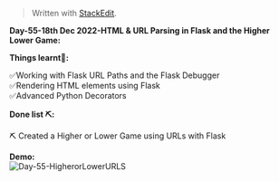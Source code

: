 ﻿<!DOCTYPE html>
<html>

<head>
  <meta charset="utf-8">
  <meta name="viewport" content="width=device-width, initial-scale=1.0">
  <link rel="stylesheet" href="https://stackedit.io/style.css" />
</head>

<body class="stackedit">
  <div class="stackedit__html"><blockquote>
<p>Written with <a href="https://stackedit.io/">StackEdit</a>.</p>
</blockquote>
<p><strong>Day-55-18th Dec 2022-HTML &amp; URL Parsing in Flask and the Higher Lower Game:</strong></p>
<p><strong>Things learnt📝:</strong></p>
<p>✅Working with Flask URL Paths and the Flask Debugger<br>
✅Rendering HTML elements using Flask<br>
✅Advanced Python Decorators</p>
<p><strong>Done list ⛏️:</strong></p>
<p>⛏️ Created a Higher or Lower Game using URLs with Flask</p>
<p><strong>Demo:</strong><br>
<img src="https://imgur.com/86H6uK9" alt="Day-55-HigherorLowerURLS"></p>
</div>
</body>

</html>
